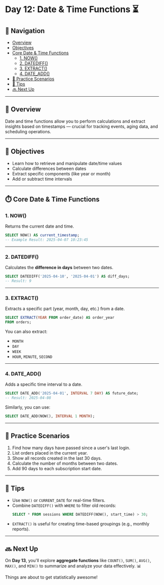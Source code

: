 # Day 12: Date & Time Functions ⏳

## 🧭 Navigation
- [Overview](#overview)
- [Objectives](#objectives)
- [Core Date & Time Functions](#core-date--time-functions)
  - [1. NOW()](#1-now)
  - [2. DATEDIFF()](#2-datediff)
  - [3. EXTRACT()](#3-extract)
  - [4. DATE_ADD()](#4-date_add)
- [🧪 Practice Scenarios](#practice-scenarios)
- [🧠 Tips](#tips)
- [🔜 Next Up](#next-up)

---

## 📖 Overview
Date and time functions allow you to perform calculations and extract insights based on timestamps — crucial for tracking events, aging data, and scheduling operations.

---

## 🎯 Objectives
- Learn how to retrieve and manipulate date/time values
- Calculate differences between dates
- Extract specific components (like year or month)
- Add or subtract time intervals

---

## ⏱️ Core Date & Time Functions

### 1. NOW()
Returns the current date and time.

```sql
SELECT NOW() AS current_timestamp;
-- Example Result: 2025-04-07 10:23:45
```

---

### 2. DATEDIFF()
Calculates the **difference in days** between two dates.

```sql
SELECT DATEDIFF('2025-04-10', '2025-04-01') AS diff_days;
-- Result: 9
```

---

### 3. EXTRACT()
Extracts a specific part (year, month, day, etc.) from a date.

```sql
SELECT EXTRACT(YEAR FROM order_date) AS order_year
FROM orders;
```

You can also extract:
- `MONTH`
- `DAY`
- `WEEK`
- `HOUR`, `MINUTE`, `SECOND`

---

### 4. DATE_ADD()
Adds a specific time interval to a date.

```sql
SELECT DATE_ADD('2025-04-01', INTERVAL 7 DAY) AS future_date;
-- Result: 2025-04-08
```

Similarly, you can use:
```sql
SELECT DATE_ADD(NOW(), INTERVAL 1 MONTH);
```

---

## 🧪 Practice Scenarios

1. Find how many days have passed since a user's last login.
2. List orders placed in the current year.
3. Show all records created in the last 30 days.
4. Calculate the number of months between two dates.
5. Add 90 days to each subscription start date.

---

## 🧠 Tips

- Use `NOW()` or `CURRENT_DATE` for real-time filters.
- Combine `DATEDIFF()` with `WHERE` to filter old records:
  ```sql
  SELECT * FROM sessions WHERE DATEDIFF(NOW(), start_time) > 30;
  ```
- `EXTRACT()` is useful for creating time-based groupings (e.g., monthly reports).

---

## 🔜 Next Up
On **Day 13**, you'll explore **aggregate functions** like `COUNT()`, `SUM()`, `AVG()`, `MAX()`, and `MIN()` to summarize and analyze your data effectively. 📊

Things are about to get statistically awesome!
